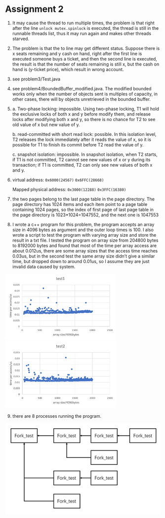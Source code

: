 # Assignment 2

1. It may cause the thread to run multiple times, the problem is that right after the line `unlock mutex.spinlock` is executed, the thread is still in the runnable threads list, thus it may run again and makes other threads starved.

2. The problem is that the to line may get different status. Suppose there is x seats remaining and y cash on hand, right after the first line is executed someone buys a ticket, and then the second line is executed, the result is that the number of seats remaining is still x, but the cash on hand is (y-ticket price), which result in wrong account.

3. see problem3/Test.java

4. see problem4/BoundedBuffer_modified.java. The modified bounded works only when the number of objects sent is multiples of capacity, in other cases, there will by objects unretrieved in the bounded buffer.

5. a. Two-phase locking: impossible. Using two-phase locking, T1 will hold the exclusive locks of both x and y before modify them, and release locks after modifying both x and y, so there is no chance for T2 to see old value of x but new value of y.

   b. read-committed with short read lock: possible. In this isolation level, T2 releases the lock immediately after it reads the value of x, so it is possible for T1 to finish its commit before T2 read the value of y.

   c. snapshot isolation: impossible. In snapshot isolation, when T2 starts, if T1 is not committed, T2 cannot see new values of x or y during its transaction; if T1 is committed, T2 can only see new values of both x and y. 

6. virtual address: <code>0x6000(24567)</code>  <code>0x6FFC(28668)</code>

   Mapped physical address: <code>0x3000(12288)</code>  <code>0x3FFC(16380)</code>

7. the two pages belong to the last page table in the page directory. The page directory has 1024 items and each item point to a page table containing 1024 pages, so the index of first page of last page table in the page directory is 1023*1024=1047552, and the next one is 1047553

8. I wrote a c++ program for this problem, the program accepts an array size in 4096 bytes as argument and the outer loop times is 100. I also wrote a script to test the program with varying array size and store the result in a txt file. I tested the program on array size from 204800 bytes to 8192000 bytes and found that most of the time per array access are about 0.012us, there are some array sizes that the access time reaches 0.03us, but in the second test the same array size didn’t give a similar time, but dropped down to around 0.01us, so I assume they are just invalid data caused by system.

 <img src="assignment2.assets/image-20210312104504558.png" alt="image-20210312104504558" style="zoom:60%;" /><img src="assignment2.assets/image-20210312104533688.png" alt="image-20210312104533688" style="zoom:60%;" />

9. there are 8 processes running the program.

![image-20210312104159527](assignment2.assets/image-20210312104159527.png)